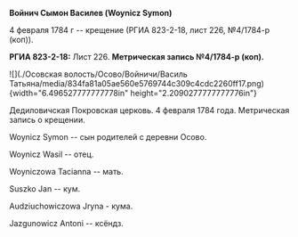 **Войнич Сымон Василев (Woynicz Symon)**

4 февраля 1784 г -- крещение (РГИА 823-2-18, лист 226, №4/1784-р (коп)).

**РГИА 823-2-18:** Лист 226. **Метрическая запись №4/1784-р (коп).**

![](./Осовская волость/Осово/Войничи/Василь Татьяна/media/834fa81a05ae560e5769744c309c4cdc2260ff17.png){width="6.496527777777778in"
height="2.2090277777777776in"}

Дедиловичская Покровская церковь. 4 февраля 1784 года. Метрическая
запись о крещении.

Woynicz Symon -- сын родителей с деревни Осово.

Woynicz Wasil -- отец.

Woyniczowa Tacianna -- мать.

Suszko Jan -- кум.

Audziuchowiczowa Jryna - кума.

Jazgunowicz Antoni -- ксёндз.
